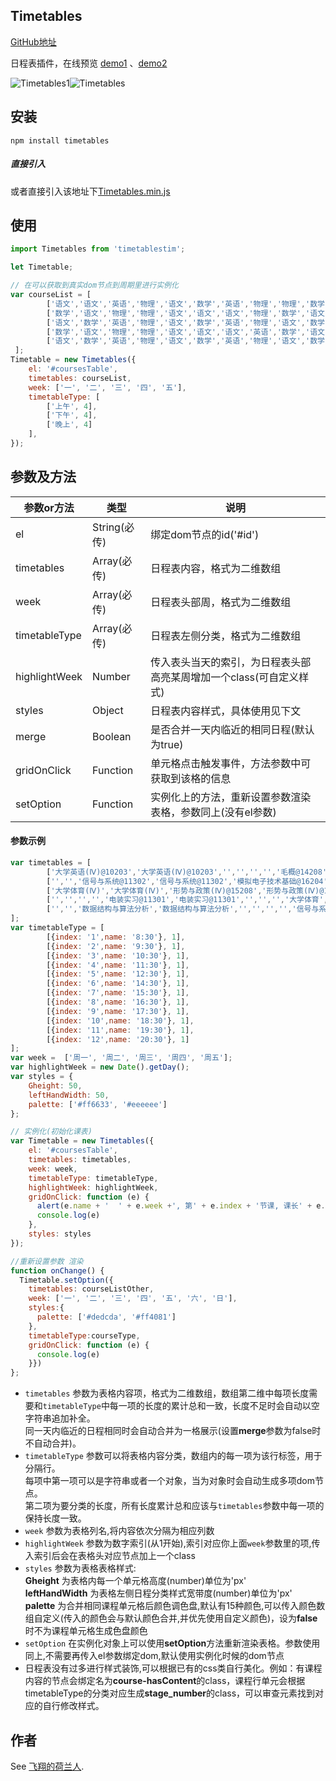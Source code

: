 
## Timetables
[GitHub地址](https://github.com/Hzy0913/Timetable "GitHub地址")

日程表插件，在线预览 [demo1](http://preview.binlive.cn/Timetables/index.html "demo1") 、[demo2](http://preview.binlive.cn/Timetables/example.html "demo1")

![Timetables1](https://github.com/Hzy0913/hanlibrary/blob/master/Timetables1.png "Timetables1")![Timetables](https://github.com/Hzy0913/hanlibrary/blob/master/Timetables.png "Timetables")


## 安装

```
npm install timetables
```
##### 直接引入
或者直接引入该地址下[Timetables.min.js](https://github.com/Hzy0913/Timetable/tree/master/exampel/Timetables.min.js "Timetables.min.js")
## 使用

```js
import Timetables from 'timetablestim';

let Timetable;

// 在可以获取到真实dom节点到周期里进行实例化
var courseList = [
        ['语文','语文','英语','物理','语文','数学','英语','物理','物理','数学','英语','物理'],
        ['数学','语文','物理','物理','语文','语文','语文','物理','数学','语文','语文','体育'],
        ['语文','数学','英语','物理','语文','数学','英语','物理','语文','数学','英语','物理'],
        ['数学','语文','物理','物理','语文','语文','语文','英语','数学','语文','语文','体育'],
        ['语文','数学','英语','物理','语文','数学','英语','物理','语文','数学','英语','物理'],
 ];
Timetable = new Timetables({
    el: '#coursesTable',
    timetables: courseList,
    week: ['一', '二', '三', '四', '五'],
    timetableType: [
        ['上午', 4],
        ['下午', 4],
        ['晚上', 4]
    ],
});
```

## 参数及方法

| 参数or方法	  |  类型  | 说明   |
| ------------ | ------------ | ------------ |
| el  | String(必传)   | 绑定dom节点的id('#id')  |
| timetables  | Array(必传)   | 日程表内容，格式为二维数组  |
| week  | Array(必传)   | 日程表头部周，格式为二维数组  |
| timetableType  | Array(必传)   | 日程表左侧分类，格式为二维数组  |
| highlightWeek  | Number  | 传入表头当天的索引，为日程表头部高亮某周增加一个class(可自定义样式)  |
| styles  | Object   | 日程表内容样式，具体使用见下文  |
| merge  | Boolean   | 是否合并一天内临近的相同日程(默认为true)  |
| gridOnClick  | Function   | 单元格点击触发事件，方法参数中可获取到该格的信息 |
| setOption  | Function   | 实例化上的方法，重新设置参数渲染表格，参数同上(没有el参数) |


#### 参数示例
```javascript
var timetables = [
        ['大学英语(Ⅳ)@10203','大学英语(Ⅳ)@10203','','','','','毛概@14208','毛概@14208','','','','选修'],
        ['','','信号与系统@11302','信号与系统@11302','模拟电子技术基础@16204','模拟电子技术基础@16204','','','','','',''],
        ['大学体育(Ⅳ)','大学体育(Ⅳ)','形势与政策(Ⅳ)@15208','形势与政策(Ⅳ)@15208','','','电路、信号与系统实验','电路、信号与系统实验','','','',''],
        ['','','','','电装实习@11301','电装实习@11301','','','','大学体育','大学体育',''],
        ['','','数据结构与算法分析','数据结构与算法分析','','','','','信号与系统','信号与系统','',''],
];
var timetableType = [
        [{index: '1',name: '8:30'}, 1],
        [{index: '2',name: '9:30'}, 1],
        [{index: '3',name: '10:30'}, 1],
        [{index: '4',name: '11:30'}, 1],
        [{index: '5',name: '12:30'}, 1],
        [{index: '6',name: '14:30'}, 1],
        [{index: '7',name: '15:30'}, 1],
        [{index: '8',name: '16:30'}, 1],
        [{index: '9',name: '17:30'}, 1],
        [{index: '10',name: '18:30'}, 1],
        [{index: '11',name: '19:30'}, 1],
        [{index: '12',name: '20:30'}, 1]
];
var week =  ['周一', '周二', '周三', '周四', '周五'];
var highlightWeek = new Date().getDay();
var styles = {
    Gheight: 50,
    leftHandWidth: 50,
    palette: ['#ff6633', '#eeeeee']
};

// 实例化(初始化课表)
var Timetable = new Timetables({
    el: '#coursesTable',
    timetables: timetables,
    week: week,
    timetableType: timetableType,
    highlightWeek: highlightWeek,
    gridOnClick: function (e) {
      alert(e.name + '  ' + e.week +', 第' + e.index + '节课, 课长' + e.length +'节')
      console.log(e)
    },
    styles: styles
});

//重新设置参数 渲染
function onChange() {
  Timetable.setOption({
    timetables: courseListOther,
    week: ['一', '二', '三', '四', '五', '六', '日'],
    styles:{
      palette: ['#dedcda', '#ff4081']
    },
    timetableType:courseType,
    gridOnClick: function (e) {
      console.log(e)
    }})
};
```
 - `timetables` 参数为表格内容项，格式为二维数组，数组第二维中每项长度需要和`timetableType`中每一项的长度的累计总和一致，长度不足时会自动以空字符串追加补全。<br/>同一天内临近的日程相同时会自动合并为一格展示(设置**merge**参数为false时不自动合并)。
 - `timetableType` 参数可以将表格内容分类，数组内的每一项为该行标签，用于分隔行。<br/>每项中第一项可以是字符串或者一个对象，当为对象时会自动生成多项dom节点。<br/>第二项为要分类的长度，所有长度累计总和应该与`timetables`参数中每一项的保持长度一致。
 - `week` 参数为表格列名,将内容依次分隔为相应列数
 - `highlightWeek` 参数为数字索引(从1开始),索引对应你上面`week`参数里的项,传入索引后会在表格头对应节点加上一个class
 - `styles` 参数为表格表格样式:<br/> **Gheight** 为表格内每一个单元格高度(number)单位为'px' <br/>  **leftHandWidth** 为表格左侧日程分类样式宽带度(number)单位为'px'<br/>**palette** 为合并相同课程单元格后颜色调色盘,默认有15种颜色,可以传入颜色数组自定义(传入的颜色会与默认颜色合并,并优先使用自定义颜色)，设为**false**时不为课程单元格生成色盘颜色
 - `setOption` 在实例化对象上可以使用**setOption**方法重新渲染表格。参数使用同上,不需要再传入el参数绑定dom,默认使用实例化时候的dom节点
 - 日程表没有过多进行样式装饰,可以根据已有的css类自行美化。例如：有课程内容的节点会绑定名为**course-hasContent**的class，课程行单元会根据timetableType的分类对应生成**stage_number**的class，可以审查元素找到对应的自行修改样式。
## 作者

See [飞翔的荷兰人](https://github.com/Hzy0913 "飞翔的荷兰人").
